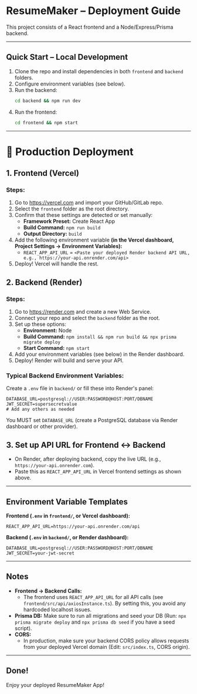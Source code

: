 # ResumeMaker – Deployment Guide

This project consists of a React frontend and a Node/Express/Prisma backend.

---

## Quick Start – Local Development

1. Clone the repo and install dependencies in both `frontend` and `backend` folders.
2. Configure environment variables (see below).
3. Run the backend: 
   ```sh
   cd backend && npm run dev
   ```
4. Run the frontend:
   ```sh
   cd frontend && npm start
   ```
---

# 🚀 Production Deployment

## 1. Frontend (Vercel)

### Steps:
1. Go to https://vercel.com and import your GitHub/GitLab repo.
2. Select the `frontend` folder as the root directory.
3. Confirm that these settings are detected or set manually:
   - **Framework Preset:** Create React App
   - **Build Command:** `npm run build`
   - **Output Directory:** `build`
4. Add the following environment variable **(in the Vercel dashboard, Project Settings → Environment Variables):**
   - `REACT_APP_API_URL` = `<Paste your deployed Render backend API URL, e.g., https://your-api.onrender.com/api>`
5. Deploy! Vercel will handle the rest.

## 2. Backend (Render)

### Steps:
1. Go to https://render.com and create a new Web Service.
2. Connect your repo and select the `backend` folder as the root.
3. Set up these options:
   - **Environment:** Node
   - **Build Command:** `npm install && npm run build && npx prisma migrate deploy`
   - **Start Command:** `npm start`
4. Add your environment variables (see below) in the Render dashboard.
5. Deploy! Render will build and serve your API.

### Typical Backend Environment Variables:
Create a `.env` file in `backend/` or fill these into Render's panel:
```
DATABASE_URL=postgresql://USER:PASSWORD@HOST:PORT/DBNAME
JWT_SECRET=supersecretvalue
# Add any others as needed
```
You MUST set `DATABASE_URL` (create a PostgreSQL database via Render dashboard or other provider).

## 3. Set up API URL for Frontend ↔ Backend
- On Render, after deploying backend, copy the live URL (e.g., `https://your-api.onrender.com`).
- Paste this as `REACT_APP_API_URL` in Vercel frontend settings as shown above.

---

## Environment Variable Templates

**Frontend (`.env` in `frontend/`, or Vercel dashboard):**
```
REACT_APP_API_URL=https://your-api.onrender.com/api
```

**Backend (`.env` in `backend/`, or Render dashboard):**
```
DATABASE_URL=postgresql://USER:PASSWORD@HOST:PORT/DBNAME
JWT_SECRET=your-jwt-secret
```

---

## Notes
- **Frontend → Backend Calls:**
  - The frontend uses `REACT_APP_API_URL` for all API calls (see `frontend/src/api/axiosInstance.ts`). By setting this, you avoid any hardcoded localhost issues.
- **Prisma DB:** Make sure to run all migrations and seed your DB (Run: `npx prisma migrate deploy` and `npx prisma db seed` if you have a seed script).
- **CORS:**
  - In production, make sure your backend CORS policy allows requests from your deployed Vercel domain (Edit: `src/index.ts`, CORS origin).

---

## Done!
Enjoy your deployed ResumeMaker App!
